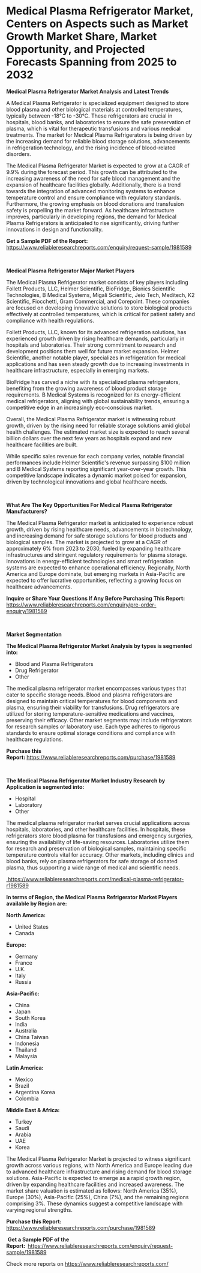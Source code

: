 <p><h1>Medical Plasma Refrigerator Market, Centers on Aspects such as Market Growth Market Share, Market Opportunity, and Projected Forecasts Spanning from 2025 to 2032</h1></p><p><strong>Medical Plasma Refrigerator Market Analysis and Latest Trends</strong></p>
<p><p>A Medical Plasma Refrigerator is specialized equipment designed to store blood plasma and other biological materials at controlled temperatures, typically between -18°C to -30°C. These refrigerators are crucial in hospitals, blood banks, and laboratories to ensure the safe preservation of plasma, which is vital for therapeutic transfusions and various medical treatments. The market for Medical Plasma Refrigerators is being driven by the increasing demand for reliable blood storage solutions, advancements in refrigeration technology, and the rising incidence of blood-related disorders.</p><p>The Medical Plasma Refrigerator Market is expected to grow at a CAGR of 9.9% during the forecast period. This growth can be attributed to the increasing awareness of the need for safe blood management and the expansion of healthcare facilities globally. Additionally, there is a trend towards the integration of advanced monitoring systems to enhance temperature control and ensure compliance with regulatory standards. Furthermore, the growing emphasis on blood donations and transfusion safety is propelling the market forward. As healthcare infrastructure improves, particularly in developing regions, the demand for Medical Plasma Refrigerators is anticipated to rise significantly, driving further innovations in design and functionality.</p></p>
<p><strong>Get a Sample PDF of the Report:&nbsp;</strong> <a href="https://www.reliableresearchreports.com/enquiry/request-sample/1981589?utm_campaign=2981&utm_medium=2&utm_source=Github&utm_content=ia&utm_term=05032025&utm_id=medical-plasma-refrigerator">https://www.reliableresearchreports.com/enquiry/request-sample/1981589</a></p>
<p>&nbsp;</p>
<p><strong>Medical Plasma Refrigerator Major Market Players</strong></p>
<p><p>The Medical Plasma Refrigerator market consists of key players including Follett Products, LLC, Helmer Scientific, BioFridge, Bionics Scientific Technologies, B Medical Systems, Migali Scientific, Jeio Tech, Meditech, K2 Scientific, Fiocchetti, Gram Commercial, and Corepoint. These companies are focused on developing innovative solutions to store biological products effectively at controlled temperatures, which is critical for patient safety and compliance with health regulations.</p><p>Follett Products, LLC, known for its advanced refrigeration solutions, has experienced growth driven by rising healthcare demands, particularly in hospitals and laboratories. Their strong commitment to research and development positions them well for future market expansion. Helmer Scientific, another notable player, specializes in refrigeration for medical applications and has seen steady growth due to increasing investments in healthcare infrastructure, especially in emerging markets.</p><p>BioFridge has carved a niche with its specialized plasma refrigerators, benefiting from the growing awareness of blood product storage requirements. B Medical Systems is recognized for its energy-efficient medical refrigerators, aligning with global sustainability trends, ensuring a competitive edge in an increasingly eco-conscious market.</p><p>Overall, the Medical Plasma Refrigerator market is witnessing robust growth, driven by the rising need for reliable storage solutions amid global health challenges. The estimated market size is expected to reach several billion dollars over the next few years as hospitals expand and new healthcare facilities are built.</p><p>While specific sales revenue for each company varies, notable financial performances include Helmer Scientific's revenue surpassing $100 million and B Medical Systems reporting significant year-over-year growth. This competitive landscape indicates a dynamic market poised for expansion, driven by technological innovations and global healthcare needs.</p></p>
<p>&nbsp;</p>
<p><strong>What Are The Key Opportunities For Medical Plasma Refrigerator Manufacturers?</strong></p>
<p><p>The Medical Plasma Refrigerator market is anticipated to experience robust growth, driven by rising healthcare needs, advancements in biotechnology, and increasing demand for safe storage solutions for blood products and biological samples. The market is projected to grow at a CAGR of approximately 6% from 2023 to 2030, fueled by expanding healthcare infrastructures and stringent regulatory requirements for plasma storage. Innovations in energy-efficient technologies and smart refrigeration systems are expected to enhance operational efficiency. Regionally, North America and Europe dominate, but emerging markets in Asia-Pacific are expected to offer lucrative opportunities, reflecting a growing focus on healthcare advancements.</p></p>
<p><strong>Inquire or Share Your Questions If Any Before Purchasing This Report:</strong> <a href="https://www.reliableresearchreports.com/enquiry/pre-order-enquiry/1981589?utm_campaign=2981&utm_medium=2&utm_source=Github&utm_content=ia&utm_term=05032025&utm_id=medical-plasma-refrigerator">https://www.reliableresearchreports.com/enquiry/pre-order-enquiry/1981589</a></p>
<p>&nbsp;</p>
<p><strong>Market Segmentation</strong></p>
<p><strong>The Medical Plasma Refrigerator Market Analysis by types is segmented into:</strong></p>
<p><ul><li>Blood and Plasma Refrigerators</li><li>Drug Refrigerator</li><li>Other</li></ul></p>
<p><p>The medical plasma refrigerator market encompasses various types that cater to specific storage needs. Blood and plasma refrigerators are designed to maintain critical temperatures for blood components and plasma, ensuring their viability for transfusions. Drug refrigerators are utilized for storing temperature-sensitive medications and vaccines, preserving their efficacy. Other market segments may include refrigerators for research samples or laboratory use. Each type adheres to rigorous standards to ensure optimal storage conditions and compliance with healthcare regulations.</p></p>
<p><strong>Purchase this Report:&nbsp;</strong><a href="https://www.reliableresearchreports.com/purchase/1981589?utm_campaign=2981&utm_medium=2&utm_source=Github&utm_content=ia&utm_term=05032025&utm_id=medical-plasma-refrigerator">https://www.reliableresearchreports.com/purchase/1981589</a></p>
<p>&nbsp;</p>
<p><strong>The Medical Plasma Refrigerator Market Industry Research by Application is segmented into:</strong></p>
<p><ul><li>Hospital</li><li>Laboratory</li><li>Other</li></ul></p>
<p><p>The medical plasma refrigerator market serves crucial applications across hospitals, laboratories, and other healthcare facilities. In hospitals, these refrigerators store blood plasma for transfusions and emergency surgeries, ensuring the availability of life-saving resources. Laboratories utilize them for research and preservation of biological samples, maintaining specific temperature controls vital for accuracy. Other markets, including clinics and blood banks, rely on plasma refrigerators for safe storage of donated plasma, thus supporting a wide range of medical and scientific needs.</p></p>
<p><a href="https://www.reliableresearchreports.com/medical-plasma-refrigerator-r1981589?utm_campaign=2981&utm_medium=2&utm_source=Github&utm_content=ia&utm_term=05032025&utm_id=medical-plasma-refrigerator">&nbsp;https://www.reliableresearchreports.com/medical-plasma-refrigerator-r1981589</a></p>
<p><strong>In terms of Region, the Medical Plasma Refrigerator Market Players available by Region are:</strong></p>
<p>
    <p> <strong> North America: </strong>
        <ul>
            <li>United States</li>
            <li>Canada</li>
        </ul>
        </p> 
    <p> <strong> Europe: </strong>
        <ul>
            <li>Germany</li>
            <li>France</li>
            <li>U.K.</li>
            <li>Italy</li>
            <li>Russia</li>
        </ul>
        </p> 
    <p> <strong> Asia-Pacific: </strong>
        <ul>
            <li>China</li>
            <li>Japan</li>
            <li>South Korea</li>
            <li>India</li>
            <li>Australia</li>
            <li>China Taiwan</li>
            <li>Indonesia</li>
            <li>Thailand</li>
            <li>Malaysia</li>
        </ul>
        </p> 
    <p> <strong> Latin America: </strong>
        <ul>
            <li>Mexico</li>
            <li>Brazil</li>
            <li>Argentina Korea</li>
            <li>Colombia</li>
        </ul>
        </p> 
    <p> <strong> Middle East & Africa: </strong>
        <ul>
            <li>Turkey</li>
            <li>Saudi</li>
            <li>Arabia</li>
            <li>UAE</li>
            <li>Korea</li>
        </ul>
    </p>
    </p>
<p><p>The Medical Plasma Refrigerator Market is projected to witness significant growth across various regions, with North America and Europe leading due to advanced healthcare infrastructure and rising demand for blood storage solutions. Asia-Pacific is expected to emerge as a rapid growth region, driven by expanding healthcare facilities and increased awareness. The market share valuation is estimated as follows: North America (35%), Europe (30%), Asia-Pacific (25%), China (7%), and the remaining regions comprising 3%. These dynamics suggest a competitive landscape with varying regional strengths.</p></p>
<p><strong>Purchase this Report: </strong><a href="https://www.reliableresearchreports.com/purchase/1981589?utm_campaign=2981&utm_medium=2&utm_source=Github&utm_content=ia&utm_term=05032025&utm_id=medical-plasma-refrigerator">https://www.reliableresearchreports.com/purchase/1981589</a></p>
<p>&nbsp;<strong>Get a Sample PDF of the Report:&nbsp;&nbsp;</strong><a href="https://www.reliableresearchreports.com/enquiry/request-sample/1981589?utm_campaign=2981&utm_medium=2&utm_source=Github&utm_content=ia&utm_term=05032025&utm_id=medical-plasma-refrigerator">https://www.reliableresearchreports.com/enquiry/request-sample/1981589</a></p>
<p><strong></strong></p>
<p>Check more reports on <a href="https://www.reliableresearchreports.com/?utm_campaign=2981&utm_medium=2&utm_source=Github&utm_content=ia&utm_term=05032025&utm_id=medical-plasma-refrigerator">https://www.reliableresearchreports.com/</a></p>